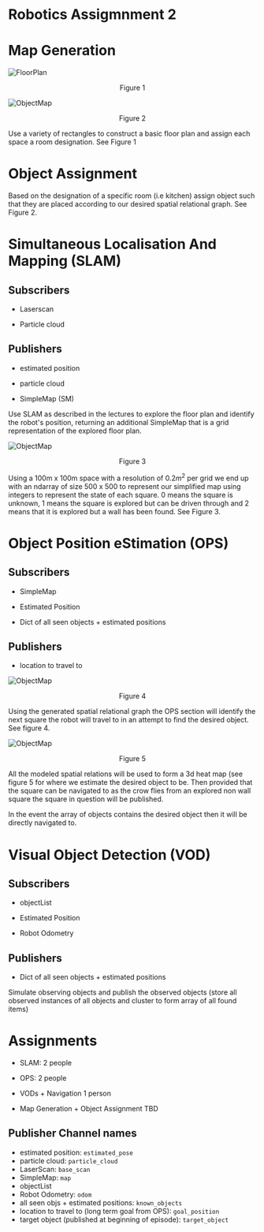 Robotics Assigmnment 2
=====================


Map Generation
==============
![FloorPlan](docs+images/floorplan.png)
<p align="center">
Figure 1
</p>


![ObjectMap](docs+images/objectmap.png)
<p align="center">
Figure 2
</p>

Use a variety of rectangles to construct a basic floor plan and assign
each space a room designation. See Figure 1

Object Assignment
=================

Based on the designation of a specific room (i.e kitchen) assign object
such that they are placed according to our desired spatial relational
graph. See Figure 2.

Simultaneous Localisation And Mapping (SLAM)
============================================

Subscribers
-----------

-   Laserscan

-   Particle cloud

Publishers
----------

-   estimated position

-   particle cloud

-   SimpleMap (SM)

Use SLAM as described in the lectures to explore the floor plan and
identify the robot's position, returning an additional SimpleMap that is
a grid representation of the explored floor plan.

![ObjectMap](docs+images/simplemap.png)
<p align="center">
Figure 3
</p>


Using a 100m x 100m space with a resolution of $0.2m^2$ per grid we end
up with an ndarray of size 500 x 500 to represent our simplified map
using integers to represent the state of each square. 0 means the square
is unknown, 1 means the square is explored but can be driven through and
2 means that it is explored but a wall has been found. See Figure 3.



Object Position eStimation (OPS)
================================

Subscribers
-----------

-   SimpleMap

-   Estimated Position

-   Dict of all seen objects + estimated positions

Publishers
----------

-   location to travel to

![ObjectMap](docs+images/relations.png)
<p align="center">
Figure 4
</p>

Using the generated spatial relational graph the OPS section will
identify the next square the robot will travel to in an attempt to find
the desired object. See figure 4.

![ObjectMap](docs+images/heatmap.png)
<p align="center">
Figure 5
</p>

All the modeled spatial relations will be used to form a 3d heat map
(see figure 5 for where we estimate the desired object to be.
Then provided that the square can be navigated to as the crow flies from
an explored non wall square the square in question will be published.

In the event the array of objects contains the desired object then it
will be directly navigated to.

Visual Object Detection (VOD)
========================================

Subscribers
-----------

-   objectList

-   Estimated Position

-   Robot Odometry

Publishers
----------

-   Dict of all seen objects + estimated positions

Simulate observing objects and publish the observed objects (store all
observed instances of all objects and cluster to form array of all found
items)

Assignments
===========

-   SLAM: 2 people

-   OPS: 2 people

-   VODs + Navigation 1 person

-   Map Generation + Object Assignment TBD

## Publisher Channel names

- estimated position: `estimated_pose`
- particle cloud: `particle_cloud`
- LaserScan: `base_scan`
- SimpleMap: `map`
- objectList
- Robot Odometry: `odom`
- all seen objs + estimated positions: `known_objects`
- location to travel to (long term goal from OPS): `goal_position`
- target object (published at beginning of episode): `target_object`
